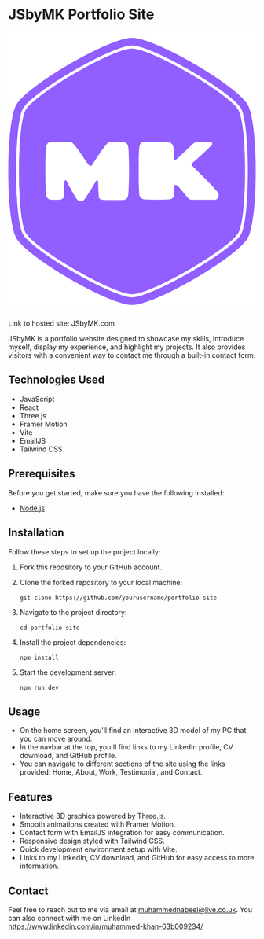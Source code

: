 # JSbyMK Portfolio Site

![JSbyMK Logo](src/assets/mks-logo4.png)

Link to hosted site: JSbyMK.com

JSbyMK is a portfolio website designed to showcase my skills, introduce myself, display my experience, and highlight my projects. It also provides visitors with a convenient way to contact me through a built-in contact form.

## Technologies Used

- JavaScript
- React
- Three.js
- Framer Motion
- Vite
- EmailJS
- Tailwind CSS

## Prerequisites

Before you get started, make sure you have the following installed:

- [Node.js](https://nodejs.org/)

## Installation

Follow these steps to set up the project locally:

1. Fork this repository to your GitHub account.

2. Clone the forked repository to your local machine:

   ```
   git clone https://github.com/yourusername/portfolio-site
   ```

3. Navigate to the project directory:
   ```
   cd portfolio-site
   ```
4. Install the project dependencies:

   ```
   npm install
   ```

5. Start the development server:
   ```
   npm run dev
   ```

## Usage

- On the home screen, you'll find an interactive 3D model of my PC that you can move around.
- In the navbar at the top, you'll find links to my LinkedIn profile, CV download, and GitHub profile.
- You can navigate to different sections of the site using the links provided: Home, About, Work, Testimonial, and Contact.

## Features

- Interactive 3D graphics powered by Three.js.
- Smooth animations created with Framer Motion.
- Contact form with EmailJS integration for easy communication.
- Responsive design styled with Tailwind CSS.
- Quick development environment setup with Vite.
- Links to my LinkedIn, CV download, and GitHub for easy access to more information.

## Contact

Feel free to reach out to me via email at muhammednabeel@live.co.uk. You can also connect with me on LinkedIn https://www.linkedin.com/in/muhammed-khan-63b009234/
